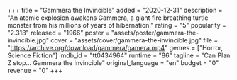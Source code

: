 +++
title = "Gammera the Invincible"
added = "2020-12-31"
description = "An atomic explosion awakens Gammera, a giant fire breathing turtle monster from his millions of years of hibernation."
rating = "5"
popularity = "2.318"
released = "1966"
poster = "assets/poster/gammera-the-invincible.jpg"
cover = "assets/cover/gammera-the-invincible.jpg"
file = "https://archive.org/download/gammera/gamera.mp4"
genres = ["Horror, Science Fiction"]
imdb_id = "tt0434964"
runtime = "86"
tagline = "Can Plan Z stop... Gammera the Invincible"
original_language = "en"
budget = "0"
revenue = "0"
+++